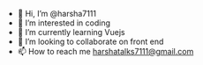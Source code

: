 - 👋 Hi, I’m @harsha7111
- 👀 I’m interested in coding
- 🌱 I’m currently learning Vuejs
- 💞️ I’m looking to collaborate on front end
- 📫 How to reach me harshatalks7111@gmail.com

<!---
harsha7111/harsha7111 is a ✨ special ✨ repository because its `README.md` (this file) appears on your GitHub profile.
You can click the Preview link to take a look at your changes.
--->
